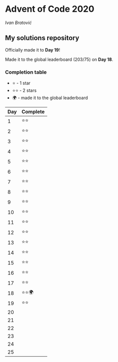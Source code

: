 # Advent of Code 2020
*Ivan Bratović*
## My solutions repository

Officially made it to **Day 19**!

Made it to the global leaderboard (203/75) on **Day 18**.

### Completion table

 + :star: - 1 star
 + :star::star: - 2 stars
 + :earth_africa: - made it to the global leaderboard


| Day    | Complete     |
| ------ | ------------ |
| 1      | :star::star: |
| 2      | :star::star: |
| 3      | :star::star: |
| 4      | :star::star: |
| 5      | :star::star: |
| 6      | :star::star: |
| 7      | :star::star: |
| 8      | :star::star: |
| 9      | :star::star: |
| 10     | :star::star: |
| 11     | :star::star: |
| 12     | :star::star: |
| 13     | :star::star: |
| 14     | :star::star: |
| 15     | :star::star: |
| 16     | :star::star: |
| 17     | :star::star: |
| 18     | :star::star::earth_africa: |
| 19     | :star::star: |
| 20     |              |
| 21     |              |
| 22     |              |
| 23     |              |
| 24     |              |
| 25     |              |
<!--stackedit_data:
eyJoaXN0b3J5IjpbLTUzMTc2NDI5M119
-->
